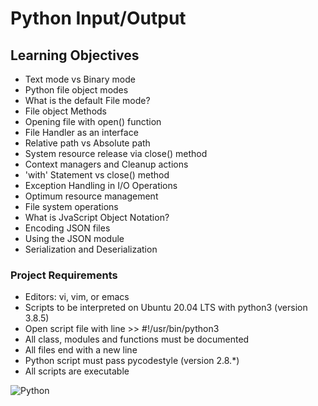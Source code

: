 # Python Input/Output

## Learning Objectives
* Text mode vs Binary mode
* Python file object modes
* What is the default File mode?
* File object Methods
* Opening file with open() function
* File Handler as an interface
* Relative path vs Absolute path
* System resource release via close() method
* Context managers and Cleanup actions
* 'with' Statement vs close() method
* Exception Handling in I/O Operations
* Optimum resource management
* File system operations
* What is JvaScript Object Notation?
* Encoding JSON files
* Using the JSON module
* Serialization and Deserialization

### Project Requirements
* Editors: vi, vim, or emacs
* Scripts to be interpreted on Ubuntu 20.04 LTS with python3 (version 3.8.5)
* Open script file with line >> #!/usr/bin/python3
* All class, modules and functions must be documented
* All files end with a new line
* Python script must pass pycodestyle (version 2.8.*)
* All scripts are executable

![Python](https://img.shields.io/badge/python-3670A0?style=for-the-badge&logo=python&logoColor=ffdd54)
